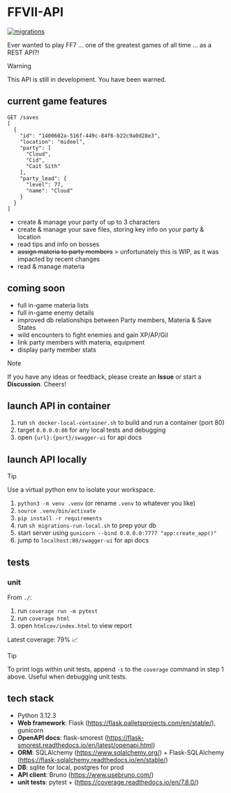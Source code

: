 # FFVII-API

[![migrations](https://github.com/alexandlazaris/FFVII-API/actions/workflows/manual-trigger.yml/badge.svg)](https://github.com/alexandlazaris/FFVII-API/actions/workflows/manual-trigger.yml)

Ever wanted to play FF7 ... one of the greatest games of all time ... as a REST API?! 

> [!WARNING]  
> This API is still in development. You have been warned.

## current game features

```
GET /saves
[
  {
    "id": "1400602a-516f-449c-84f6-b22c9a0d28e3",
    "location": "mideel",
    "party": [
      "Cloud",
      "Cid",
      "Cait Sith"
    ],
    "party_lead": {
      "level": 77,
      "name": "Cloud"
    }
  }
]
```

- create & manage your party of up to 3 characters
- create & manage your save files, storing key info on your party & location
- read tips and info on bosses
- ~~assign materia to party members~~ > unfortunately this is WIP, as it was impacted by recent changes
- read & manage materia

## coming soon

- full in-game materia lists
- full in-game enemy details
- improved db relationships between Party members, Materia & Save States 
- wild encounters to fight enemies and gain XP/AP/Gil
- link party members with materia, equipment
- display party member stats

> [!NOTE]  
> If you have any ideas or feedback, please create an **Issue** or start a **Discussion**. Cheers!

## launch API in container

1. run `sh docker-local-container.sh` to build and run a container (port 80)
2. target `0.0.0.0:80` for any local tests and debugging
3. open `{url}:{port}/swagger-ui` for api docs

## launch API locally

> [!TIP]  
> Use a virtual python env to isolate your workspace. 

1. `python3 -m venv .venv` (or rename `.venv` to whatever you like)
2. `source .venv/bin/activate`
3. `pip install -r requirements`
2. run `sh migrations-run-local.sh` to prep your db 
3. start server using `gunicorn --bind 0.0.0.0:7777 "app:create_app()"`
4. jump to `localhost:80/swagger-ui` for api docs

## tests

### unit

From `./`:

1. run `coverage run -m pytest`
2. run `coverage html`
3. open `htmlcov/index.html` to view report

Latest coverage: 79% :chart_with_upwards_trend:

> [!TIP]  
> To print logs within unit tests, append `-s` to the `coverage` command in step 1 above. Useful when debugging unit tests.

## tech stack

- Python 3.12.3
- **Web framework**: Flask (https://flask.palletsprojects.com/en/stable/), gunicorn
- **OpenAPI docs**: flask-smorest (https://flask-smorest.readthedocs.io/en/latest/openapi.html)
- **ORM**: SQLAlchemy (https://www.sqlalchemy.org/) + Flask-SQLAlchemy (https://flask-sqlalchemy.readthedocs.io/en/stable/)
- **DB**: sqlite for local, postgres for prod
- **API client**: Bruno (https://www.usebruno.com/)
- **unit tests**: pytest + (https://coverage.readthedocs.io/en/7.8.0/)
